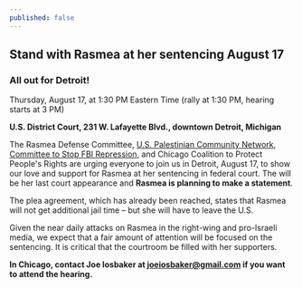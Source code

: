 ```yaml
---
published: false
---
```

## Stand with Rasmea at her sentencing August 17

### **All out for Detroit!**
Thursday, August 17, at 1:30 PM Eastern Time
(rally at 1:30 PM, hearing starts at 3 PM)

**U.S. District Court, 231 W. Lafayette Blvd., downtown Detroit, Michigan**

The Rasmea Defense Committee, [U.S. Palestinian Community Network](http://uspcn.org/), [Committee to Stop FBI Repression](http://www.stopfbi.net/), and Chicago Coalition to Protect People's Rights are urging everyone to join us in Detroit, August 17, to show our love and support for Rasmea at her sentencing in federal court. The will be her last court appearance and **Rasmea is planning to make a statement**.
 
The plea agreement, which has already been reached, states that Rasmea will not get additional jail time – but she will have to leave the U.S.
 
Given the near daily attacks on Rasmea in the right-wing and pro-Israeli media, we expect that a fair amount of attention will be focused on the sentencing. It is critical that the courtroom be filled with her supporters.

**In Chicago, contact Joe Iosbaker at [joeiosbaker@gmail.com](mailto:joeiosbaker@gmail.com) if you want to attend the hearing.**